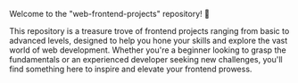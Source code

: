 Welcome to the "web-frontend-projects" repository! 🚀

This repository is a treasure trove of frontend projects ranging from basic to advanced levels, designed to help you hone your skills and explore the vast world of web development. Whether you're a beginner looking to grasp the fundamentals or an experienced developer seeking new challenges, you'll find something here to inspire and elevate your frontend prowess.
